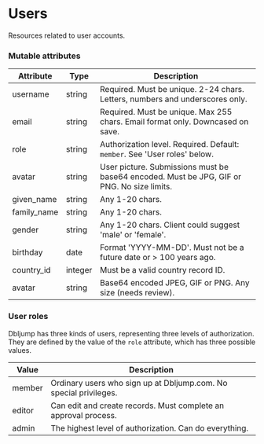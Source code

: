 # Users

Resources related to user accounts.

### Mutable attributes

Attribute | Type | Description
--------- | ---- | -----------
username | string | Required. Must be unique. 2-24 chars. Letters, numbers and underscores only.
email | string | Required. Must be unique. Max 255 chars. Email format only. Downcased on save.
role | string | Authorization level. Required. Default: `member`. See 'User roles' below.
avatar | string | User picture. Submissions must be base64 encoded. Must be JPG, GIF or PNG. No size limits.
given_name | string | Any 1-20 chars.
family_name | string | Any 1-20 chars.
gender | string | Any 1-20 chars. Client could suggest 'male' or 'female'.
birthday | date | Format 'YYYY-MM-DD'. Must not be a future date or > 100 years ago.
country_id | integer | Must be a valid country record ID.
avatar | string | Base64 encoded JPEG, GIF or PNG. Any size (needs review).


### User roles

Dbljump has three kinds of users, representing three levels of authorization. They are defined by the value of the `role` attribute, which has three possible values.

Value | Description
----- | -----------
member | Ordinary users who sign up at Dbljump.com. No special privileges.
editor | Can edit and create records. Must complete an approval process.
admin | The highest level of authorization. Can do everything.
